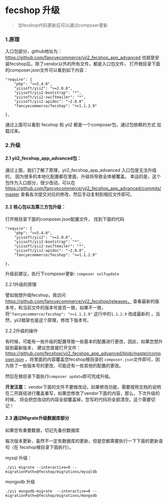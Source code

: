 fecshop 升级
=============

> 当fecshop代码更新后可以通过composer更新


### 1.原理

入口包部分，github地址为：
https://github.com/fancyecommerce/yii2_fecshop_app_advanced
也就是安装fecshop后，除了vendor以外的所有文件，都是入口包文件，
打开根目录下面的composer.json文件可以看到如下内容：

```
"require": {
	"php": ">=5.4.0",
	"yiisoft/yii2": ">=2.0.6",
	"yiisoft/yii2-bootstrap": "*",
	"yiisoft/yii2-swiftmailer": "*",
	"yiisoft/yii2-apidoc": "~2.0.0",
	"fancyecommerce/fecshop": ">=1.1.2.9"
   
},
```

通过上面可以看到 fecshop 和 yii2 都是一个composer包，通过包依赖的方式
加载过来。

### 2.升级

#### 2.1 yii2_fecshop_app_advanced包：

通过上面，我们了解了原理，yii2_fecshop_app_advanced 入口包是无法升级的，
因为很多的本地化配置都在里面，升级将导致全体被覆盖。
幸运的是，这个包作为入口部分，很少改动，可以在
https://github.com/fancyecommerce/yii2_fecshop_app_advanced/commits/master
查看各次提交对应的修改，然后手动复制到相应文件即可。

#### 2.2 核心包以及第三方包升级：

打开根目录下面的composer.json配置文件，
找到下面的代码

```
"require": {
	"php": ">=5.4.0",
	"yiisoft/yii2": ">=2.0.6",
	"yiisoft/yii2-bootstrap": "*",
	"yiisoft/yii2-swiftmailer": "*",
	"yiisoft/yii2-apidoc": "~2.0.0",
	"fancyecommerce/fecshop": ">=1.1.2.9"
   
},
```

升级前建议，执行下composer更新: `composer selfupdate`

2.2.1升级的原理

譬如我想升级fecshop，我访问
https://github.com/fancyecommerce/yii2_fecshop/releases，
查看最新的版本号，和当前文件的版本号是否一致，如果不一致，
将`"fancyecommerce/fecshop": ">=1.1.2.9"` 这行中的`1.1.2.9`
改成最新的
，当然，yii2框架也是这个原理，修改下版本号。

2.2.2升级的操作

有时候，可能有一些升级的配置导致一些基本的配置进行更改，因此，如果您想升级到最新版本，
建议您直接打开文件：https://github.com/fecshop/yii2_fecshop_app_advanced/blob/master/composer.json
，将里面的内容覆盖您fecshop根目录的
`composer.json`文件即可，因为除了一些版本号的更改，可能还有一些其他的配置的更改。

然后在根目录下面执行`composer update`即可完成升级。

**开发注意：** vendor下面的文件不要做改动，如果修改功能，需要按照文档的说明
在二开路径进行覆盖重写，如果您修改了vendor下面的内容，那么，下次升级的时候，
将会把您改动的内容全部覆盖掉，您写的代码将全部清空。这个需要切记！



#### 2.3 通过Migrate升级数据库部分

如果您有重要数据，切记先备份数据库

每次版本更新，虽然不一定有数据库的更新，但是您都需要执行一下下面的更新语句（在
fecshop根目录下面执行）。

mysql 升级：

```
./yii migrate --interactive=0 --migrationPath=@fecshop/migrations/mysqldb
```

mongodb 升级

```
./yii mongodb-migrate  --interactive=0 --migrationPath=@fecshop/migrations/mongodb
```

























